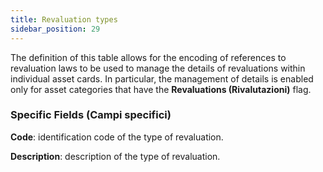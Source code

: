 ```yaml
---
title: Revaluation types
sidebar_position: 29
---
```


The definition of this table allows for the encoding of references to revaluation laws to be used to manage the details of revaluations within individual asset cards. In particular, the management of details is enabled only for asset categories that have the **Revaluations (Rivalutazioni)** flag.

### Specific Fields (Campi specifici)

**Code**: identification code of the type of revaluation.

**Description**: description of the type of revaluation.